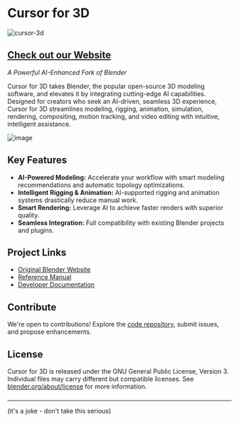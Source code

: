 # Cursor for 3D


![cursor-3d](https://github.com/user-attachments/assets/25d2aa62-5ae2-4a8d-8c1b-252df1013b3d)
## [Check out our Website](https://ai-modeling-genius.lovable.app/)



*A Powerful AI-Enhanced Fork of Blender*

Cursor for 3D takes Blender, the popular open-source 3D modeling software, and elevates it by integrating cutting-edge AI capabilities. Designed for creators who seek an AI-driven, seamless 3D experience, Cursor for 3D streamlines modeling, rigging, animation, simulation, rendering, compositing, motion tracking, and video editing with intuitive, intelligent assistance.

![image](https://github.com/user-attachments/assets/66231e34-34b8-4289-b68c-477f7abe4c63)



## Key Features
- **AI-Powered Modeling:** Accelerate your workflow with smart modeling recommendations and automatic topology optimizations.
- **Intelligent Rigging & Animation:** AI-supported rigging and animation systems drastically reduce manual work.
- **Smart Rendering:** Leverage AI to achieve faster renders with superior quality.
- **Seamless Integration:** Full compatibility with existing Blender projects and plugins.

## Project Links
- [Original Blender Website](http://www.blender.org)
- [Reference Manual](https://docs.blender.org/manual/en/latest/index.html)
- [Developer Documentation](https://developer.blender.org/docs/)

## Contribute
We're open to contributions! Explore the [code repository](https://github.com/fstandhartinger/Cursor-for-3D), submit issues, and propose enhancements.

## License
Cursor for 3D is released under the GNU General Public License, Version 3. Individual files may carry different but compatible licenses. See [blender.org/about/license](https://www.blender.org/about/license) for more information.


###
-----------
(it's a joke - don't take this serious)
